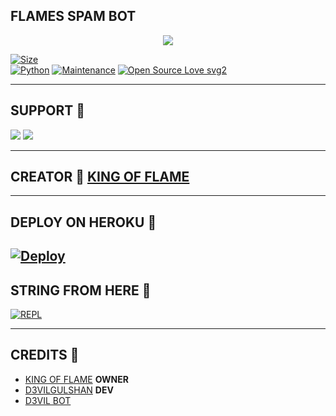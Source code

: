 ## FLAMES SPAM BOT

<p align="center">
  <img src="https://telegra.ph/file/e4acd32d8f8f64591a2a0.jpg">
</p>


[![Size](https://img.shields.io/github/repo-size/Yashraj5233/FLAMES-SPAM-BOT?style=flat-square&color=orange)](https://github.com/Yashraj5233/FLAMES-SPAM-BOT/)   
[![Python](https://img.shields.io/badge/Python-v3.9-blue)](https://www.python.org/)
[![Maintenance](https://img.shields.io/badge/Maintained%3F-yes-green.svg)](https://github.com/Yashraj5233/FLAMES-SPAM-BOT/graphs/commit-activity)
[![Open Source Love svg2](https://badges.frapsoft.com/os/v2/open-source.svg?v=103)](https://github.com/Yashraj5233/FLAMES-SPAM-BOT)   

-------------------------------------------------

## SUPPORT 📍
                          
<a href="https://t.me/flamesdynasty"><img src="https://img.shields.io/badge/Join-SUPPORT%20GROUP-red.svg?logo=Telegram"></a>
<a href="https://t.me/flamesbots"><img src="https://img.shields.io/badge/Join-SUPPORT%20CHANNEL-red.svg?logo=Telegram"></a>

-------------------------------------------------

## CREATOR 📍 [**KING OF FLAME**](https://t.me/THEKINGOFFLAME786)
                   
-------------------------------------------------

## DEPLOY ON HEROKU 📍
[![Deploy](https://www.herokucdn.com/deploy/button.svg)](https://heroku.com/deploy?template=https://github.com/Yashraj5233/FLAMES-SPAM-BOT)
------------------------------------------------


## STRING FROM HERE 📍

[![REPL](https://repl.it/badge/github/Yashraj5233/FLAMES-SPAM-BOT)](https://replit.com/@Technical-Advis/FLAMES-SPAM-BOT#main.py)
    
-------------------------------------------------

## CREDITS 📍

- [KING OF FLAME](https://t.me/D3𝖵𝖨𝖫𝖦𝖴𝖫𝖲𝖧𝖠𝖭)  __OWNER__
- [D3VILGULSHAN](https://t.me/D3VILGULSHAN) __DEV__
- [D3VIL BOT](https://github.com/D3VILGULSHAN/D3VIL_SPPAM-BOT)
